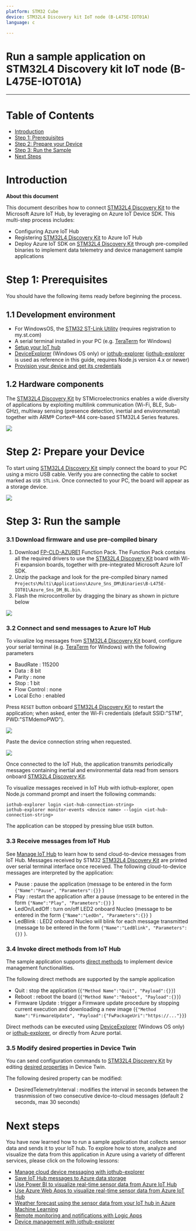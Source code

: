```yaml
---
platform: STM32 Cube 
device: STM32L4 Discovery kit IoT node (B-L475E-IOT01A)
language: c

---
```


Run a sample application on STM32L4 Discovery kit IoT node (B-L475E-IOT01A)
===
---

# Table of Contents
-   [Introduction](#Introduction)
-   [Step 1: Prerequisites](#Prerequisites)
-   [Step 2: Prepare your Device](#PrepareDevice)
-   [Step 3: Run the Sample](#Build)
-   [Next Steps](#NextSteps)

<a name="Introduction"></a>
# Introduction

**About this document**

This document describes how to connect [STM32L4 Discovery Kit][lnk-discovery] to the Microsoft Azure IoT Hub, by leveraging on Azure IoT Device SDK. 
This multi-step process includes:
-   Configuring Azure IoT Hub
-   Registering [STM32L4 Discovery Kit][lnk-discovery] to Azure IoT Hub
-   Deploy Azure IoT SDK on [STM32L4 Discovery Kit][lnk-discovery] through pre-compiled binaries to implement data telemetry and device management sample applications
 

<a name="Prerequisites"></a>
# Step 1: Prerequisites

You should have the following items ready before beginning the process.

## 1.1 Development environment
- For WindowsOS, the [STM32 ST-Link Utility][lnk-stlink] (requires registration to my.st.com)
- A serial terminal installed in your PC (e.g. [TeraTerm][lnk-teraterm] for Windows) 
- [Setup your IoT hub][lnk-setup-iot-hub]
- [DeviceExplorer][lnk-dev-exp] (Windows OS only) or [iothub-explorer][lnk-iot-exp] ([iothub-explorer][lnk-iot-exp] is used as reference in this guide, requires Node.js version 4.x or newer)
- [Provision your device and get its credentials][lnk-manage-iot-hub]


## 1.2 Hardware components
The [STM32L4 Discovery Kit][lnk-discovery] by STMicroelectronics enables a wide diversity of applications by exploiting multilink communication (Wi-Fi, BLE, Sub-GHz), 
multiway sensing (presence detection, inertial and environmental) together with ARM® Cortex®-M4 core-based STM32L4 Series features.
 
![][1]
 

<a name="PrepareDevice"></a>
# Step 2: Prepare your Device
To start using [STM32L4 Discovery Kit][lnk-discovery] simply connect the board to your PC using a micro USB cable. Verify you are connecting the cable to socket 
marked as ```USB STLink```. Once connected to your PC, the board will appear as a storage device.

![][2]


<a name="Build"></a>
# Step 3: Run the sample 


<a name="Load"></a>
### 3.1 Download firmware and use pre-compiled binary

1. Download [FP-CLD-AZURE1][lnk-fp-cld-azure] Function Pack. The Function Pack contains all the required drivers to use the [STM32L4 Discovery Kit][lnk-discovery] board with Wi-Fi expansion boards, together with pre-integrated Microsoft Azure IoT SDK. 
2. Unzip the package and look for the pre-compiled binary named ```Projects\Multi\Applications\Azure_Sns_DM\Binaries\B-L475E-IOT01\Azure_Sns_DM_BL.bin```. 
3. Flash the microcontroller by dragging the binary as shown in picture below 
 
![][3]


### 3.2 Connect and send messages to Azure IoT Hub 

To visualize log messages from [STM32L4 Discovery Kit][lnk-discovery] board, configure your serial terminal (e.g. [TeraTerm][lnk-teraterm] for Windows) with the following parameters 
- BaudRate : 115200
- Data : 8 bit
- Parity : none
- Stop : 1 bit 
- Flow Control : none
- Local Echo : enabled 

Press ```RESET``` button onboard [STM32L4 Discovery Kit][lnk-discovery] to restart the application; when asked, enter the Wi-Fi credentials (default SSID:"STM", PWD:"STMdemoPWD"). 

![][4]


Paste the device connection string when requested.
 
![][5]

Once connected to the IoT Hub, the application transmits periodically messages containing inertial and environmental data read 
from sensors onboard [STM32L4 Discovery Kit][lnk-discovery].

To visualize messages received in IoT Hub with iothub-explorer, open Node.js command prompt and insert the 
following commands:
```
iothub-explorer login <iot-hub-connection-string>
iothub-explorer monitor-events <device name> --login <iot-hub-connection-string>
```
The application can be stopped by pressing blue ```USER``` button.

### 3.3 Receive messages from IoT Hub

See [Manage IoT Hub][lnk-manage-iot-hub] to learn how to send cloud-to-device messages from IoT Hub.
Messages received by STM32 [STM32L4 Discovery Kit][lnk-discovery] are printed over serial terminal interface once received. 
The following cloud-to-device messages are interpreted by the application: 
- Pause : pause the application (message to be entered in the form ```{"Name":"Pause", "Parameters":{}}``` )
- Play : restart the application after a pause (message to be entered in the form ```{"Name":"Play", "Parameters":{}}``` )
- LedOn/LedOff : turn on/off LED2 onboard Nucleo (message to be entered in the form ```{"Name":"LedOn", "Parameters":{}}``` )
- LedBlink : LED2 onboard Nucleo will blink for each message transmitted (message to be entered in the form ```{"Name":"LedBlink", "Parameters":{}}``` ).



### 3.4 Invoke direct methods from IoT Hub

The sample application supports [direct methods][lnk-direct-methods] to implement device management functionalities.

The following direct methods are supported by the sample application
- Quit : stop the application (```{"Method Name":"Quit", "Payload":{}}```)
- Reboot : reboot the board  (```{"Method Name":"Reboot", "Payload":{}}```)
- Firmware Update : trigger a Firmware update procedure by stopping current execution and downloading a new image (```{"Method Name":"FirmwareUpdate", "Payload":{"FwPackageUri":"https://..."}}```)

Direct methods can be executed using [DeviceExplorer][lnk-dev-exp] (Windows OS only) or [iothub-explorer][lnk-iot-exp], or directly from Azure portal. 


### 3.5 Modify desired properties in Device Twin

You can send configuration commands to [STM32L4 Discovery Kit][lnk-discovery] by editing [desired properties][lnk-desired-prop] in Device Twin.

The following desired property can be modified:
- DesiredTelemetryInterval : modifies the interval in seconds between the trasnmission of two consecutive device-to-cloud messages (default 2 seconds, max 30 seconds)



<a name="Nextsteps"></a>
# Next steps

You have now learned how to run a sample application that collects sensor data and sends it to your IoT hub. To explore how to store, analyze and visualize the data from this application in Azure using a variety of different services, please click on the following lessons:

-   [Manage cloud device messaging with iothub-explorer](https://docs.microsoft.com/en-us/azure/iot-hub/iot-hub-explorer-cloud-device-messaging)
-   [Save IoT Hub messages to Azure data storage](https://docs.microsoft.com/en-us/azure/iot-hub/iot-hub-store-data-in-azure-table-storage)
-   [Use Power BI to visualize real-time sensor data from Azure IoT Hub](https://docs.microsoft.com/en-us/azure/iot-hub/iot-hub-live-data-visualization-in-power-bi)
-   [Use Azure Web Apps to visualize real-time sensor data from Azure IoT Hub](https://docs.microsoft.com/en-us/azure/iot-hub/iot-hub-live-data-visualization-in-web-apps)
-   [Weather forecast using the sensor data from your IoT hub in Azure Machine Learning](https://docs.microsoft.com/en-us/azure/iot-hub/iot-hub-weather-forecast-machine-learning)
-   [Remote monitoring and notifications with ​​Logic ​​Apps](https://docs.microsoft.com/en-us/azure/iot-hub/iot-hub-monitoring-notifications-with-azure-logic-apps)
-   [Device management with iothub-explorer](https://docs.microsoft.com/en-us/azure/iot-hub/iot-hub-device-management-iothub-explorer)


[lnk-setup-iot-hub]: ../setup_iothub.md
[lnk-manage-iot-hub]: ../manage_iot_hub.md
[lnk-teraterm]:https://ttssh2.osdn.jp
[lnk-stlink]:http://www.st.com/content/st_com/en/products/embedded-software/development-tool-software/stsw-link004.html   
[lnk-minicom]:https://help.ubuntu.com/community/Minicom 
[lnk-iothub-explorer]:https://github.com/Azure/iothub-explorer
[lnk-direct-methods]:https://docs.microsoft.com/en-us/azure/iot-hub/iot-hub-devguide-direct-methods
[lnk-desired-prop]:https://docs.microsoft.com/en-us/azure/iot-hub/iot-hub-devguide-device-twins
[lnk-dev-man]:https://docs.microsoft.com/en-us/azure/iot-hub/iot-hub-device-management-overview
[lnk-fp-cld-azure]:http://www.st.com/content/st_com/en/products/embedded-software/mcus-embedded-software/stm32-embedded-software/stm32-ode-function-pack-sw/fp-cld-azure1.html
[lnk-dev-exp]:https://github.com/Azure/azure-iot-sdk-csharp/tree/master/tools/DeviceExplorer
[lnk-iot-exp]:https://github.com/Azure/iothub-explorer 
[lnk-discovery]:http://www.st.com/content/st_com/en/products/evaluation-tools/product-evaluation-tools/mcu-eval-tools/stm32-mcu-eval-tools/stm32-mcu-discovery-kits/b-l475e-iot01a.html



[1]: ./media/stmicroelectronics-iot-discovery-kit/b-l475e-iot01a.png
[2]: ./media/stmicroelectronics-iot-discovery-kit/b-l475e-iot01a-connect.png
[3]: ./media/stmicroelectronics-iot-discovery-kit/b-l475e-iot01a-drag.png
[4]: ./media/stmicroelectronics-iot-discovery-kit/b-l475e-iot01a-wifi.png
[5]: ./media/stmicroelectronics-iot-discovery-kit/b-l475e-iot01a-conn-string.png


